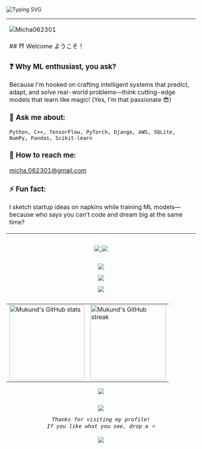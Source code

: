 <!-- Animated name -->
<a>
  <img src="https://readme-typing-svg.herokuapp.com?font=Major+Mono+Display&size=42&pause=500&color=7F00FF&center=true&vCenter=true&width=1000&height=100&lines=I'm+Mukund+Swaroop!;ML+Enthusiast+from+India" alt="Typing SVG">
</a>
<!-- Content Table -->
<table align="center">
  <tr>
    <td width="55%">
      <!-- Visitors and badges -->
      <p align="left">
        <img src="https://komarev.com/ghpvc/?username=Micha062301&label=Profile%20views&color=0e75b6&style=flat" alt="Micha062301" />
      </p>
## ⛩ Welcome ようこそ！

### ❓ Why ML enthusiast, you ask?
Because I'm hooked on crafting intelligent systems that predict, adapt, and solve real-world problems—think cutting-edge models that learn like magic! (Yes, I'm that passionate 😎)

### 🦾 Ask me about:
```Python, C++, TensorFlow, PyTorch, Django, AWS, SQLite, NumPy, Pandas, Scikit-learn```

### 💬 How to reach me:
micha.062301@gmail.com

### ⚡️ Fun fact:
I sketch startup ideas on napkins while training ML models—because who says you can't code and dream big at the same time?


  </tr>
</table>

<!-- Line divider -->
<img src="https://user-images.githubusercontent.com/40994679/205493787-f78d782e-3f18-4759-b2cd-6f8debe25250.png" width="100%" height="1px"/>

<!-- Connect with me -->
<p align="center">
  <a href="https://linkedin.com/in/mukund-swaroop">
    <img src="https://skillicons.dev/icons?i=linkedin"/>
  </a>
  <a href="https://instagram.com/mukund_swaroop">
    <img src="https://skillicons.dev/icons?i=instagram"/>
  </a>
</p>

<!-- Line divider -->
<img src="https://user-images.githubusercontent.com/40994679/205493787-f78d782e-3f18-4759-b2cd-6f8debe25250.png" width="100%" height="1px"/>

<!-- Tools -->
<p align="center">
  <img src="https://skillicons.dev/icons?i=python,cpp,tensorflow,pytorch,django,flask,fastapi,react,nodejs" />
</p>
<p align="center">
  <img src="https://skillicons.dev/icons?i=aws,gcp,azure,docker,kubernetes,mongodb,mysql,postgres,sqlite" />
</p>
<p align="center">
  <img src="https://skillicons.dev/icons?i=html,css,javascript,typescript,git,github,vscode,linux,bash" />
</p>

<!-- Line divider -->
<img src="https://user-images.githubusercontent.com/40994679/205493787-f78d782e-3f18-4759-b2cd-6f8debe25250.png" width="100%" height="1px"/>

<!-- GitHub stats -->
<table align="center">
  <tr>
    <td>
      <img align="center" src="https://github-readme-stats.vercel.app/api?username=Micha062301&show_icons=true&locale=en&theme=radical&hide_border=true" alt="Mukund's GitHub stats" height="200" />
    </td>
    <td>
      <img align="center" src="https://github-readme-streak-stats.herokuapp.com/?user=Micha062301&theme=radical&hide_border=true" alt="Mukund's GitHub streak" height="200" />
    </td>
  </tr>
</table>

<p align="center">
  <img align="center" src="https://github-readme-stats.vercel.app/api/top-langs?username=Micha062301&show_icons=true&locale=en&layout=compact&theme=radical&hide_border=true"/>
</p>

<!-- Line divider -->
<img src="https://user-images.githubusercontent.com/40994679/205493787-f78d782e-3f18-4759-b2cd-6f8debe25250.png" width="100%" height="1px"/>

<!-- Random quotes -->
<p align="center">
  <img src="https://quotes-github-readme.vercel.app/api?type=horizontal&theme=radical"/>
</p>

<p align="center">
  <samp>
    <i>Thanks for visiting my profile!<br>If you like what you see, drop a ⭐️</i>
  </samp>
</p>

<p align="center" width="100%">
  <img src="https://capsule-render.vercel.app/api?type=waving&color=gradient&height=150&width=10000%section=footer&text=Have%20a%20Great%20Day!"/>
</p>
